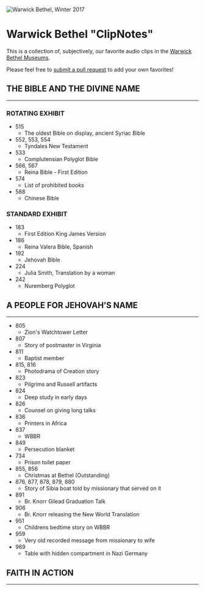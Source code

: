 ![Warwick Bethel, Winter 2017](https://scontent-sea1-1.cdninstagram.com/t51.2885-15/e35/16229069_1854090301473542_2732960356996481024_n.jpg)

# Warwick Bethel "ClipNotes"

This is a collection of, subjectively, our favorite audio clips in the [Warwick Bethel Museums](https://www.jw.org/en/jehovahs-witnesses/offices/united-states/). 

Please feel free to [submit a pull request](https://kirstiejane.github.io/friendly-github-intro/exercises/my-first-pullrequest/) to add your own favorites!

## THE BIBLE AND THE DIVINE NAME
----

### ROTATING EXHIBIT
* 515
  * The oldest Bible on display, ancient Syriac Bible
* 552, 553, 554 
  * Tyndales New Testament
* 533 
  * Complutensian Polyglot Bible  
* 566, 567 
  * Reina Bible - First Edition
* 574 
  * List of prohibited books
* 588 
  * Chinese Bible
 
### STANDARD EXHIBIT
* 183 
  * First Edition King James Version
* 186 
  * Reina Valera Bible, Spanish
* 192 
  * Jehovah Bible
* 224 
  * Julia Smith, Translation by a woman
* 242 
  * Nuremberg Polyglot
 
## A PEOPLE FOR JEHOVAH’S NAME
----
 
* 805 
  * Zion's Watchtower Letter
* 807 
  * Story of postmaster in Virginia
* 811
  * Baptist member
* 815, 816 
  * Photodrama of Creation story
* 823 
  * Pilgrims and Russell artifacts
* 824 
  * Deep study in early days
* 826
  * Counsel on giving long talks
* 836 
  * Printers in Africa
* 837
  * WBBR
* 849 
  * Persecution blanket
* 734 
  * Prison toilet paper
* 855, 856 
  * Christmas at Bethel (Outstanding)
* 876, 877, 878, 879, 880 
  * Story of Sibia boat told by missionary that served on it
* 891
  * Br. Knorr Gilead Graduation Talk
* 906
  * Br. Knorr releasing the New World Translation
* 951
  * Childrens bedtime story on WBBR
* 959
  * Very old recorded message from missionary to wife
* 969
  * Table with hidden compartment in Nazi Germany

## FAITH IN ACTION
----
